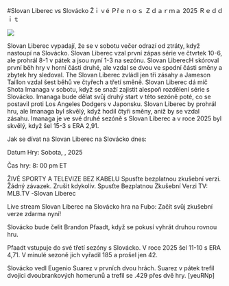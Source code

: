 #Slovan Liberec vs Slovácko Žｉｖé Ｐřｅｎｏｓ Ｚｄａｒｍａ 2025 Ｒｅｄｄｉｔ  
  
  
[![](https://i.imgur.com/qSNzIqt.png)](https://movie.rssnews.media/qYBEkjF.php)  
  
Slovan Liberec vypadají, že se v sobotu večer odrazí od ztráty, když nastoupí na Slovácko. Slovan Liberec vzal první zápas série ve čtvrtek 10-6, ale prohrál 8-1 v pátek a jsou nyní 1-3 na sezónu. Slovan LiberecH skóroval první běh hry v horní části druhé, ale vzdal se dvou ve spodní části směny a zbytek hry sledoval. The Slovan Liberec zvládl jen tři zásahy a Jameson Taillon vzdal šest běhů ve čtyřech a třetí směně. Slovan Liberec dá míč Shota Imanaga v sobotu, když se snaží zajistit alespoň rozdělení série s Slovácko. Imanaga bude dělat svůj druhý start v této sezóně poté, co se postavil proti Los Angeles Dodgers v Japonsku. Slovan Liberec by prohrál hru, ale Imanaga byl skvělý, když hodil čtyři směny, aniž by se vzdal zásahu. Imanaga je ve své druhé sezóně s Slovan Liberec a v roce 2025 byl skvělý, když šel 15-3 s ERA 2,91.

Jak se dívat na Slovan Liberec na Slovácko dnes:

Datum Hry: Sobota, , 2025

Čas hry: 8: 00 pm ET

ŽIVÉ SPORTY A TELEVIZE BEZ KABELU
Spusťte bezplatnou zkušební verzi. Žádný závazek. Zrušit kdykoliv.
Spusťte Bezplatnou Zkušební Verzi
TV: MLB.TV -Slovan Liberec

Live stream Slovan Liberec na Slovácko hra na Fubo: Začít svůj zkušební verze zdarma nyní!

Slovácko bude čelit Brandon Pfaadt, když se pokusí vyhrát druhou rovnou hru.

Pfaadt vstupuje do své třetí sezóny s Slovácko. V roce 2025 šel 11-10 s ERA 4,71. V minulé sezoně jich vyřadil 185 a prošel jen 42.

Slovácko vedl Eugenio Suarez v prvních dvou hrách. Suarez v pátek trefil dvojici dvoubrankových homerunů a trefil se .429 přes dvě hry. [yeuRNp]